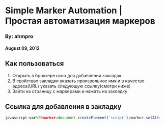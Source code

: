 # Simple Marker Automation | Простая автоматизация маркеров
### By: ahmpro
#### August 09, 2012

## Как пользоваться
1. Открыть в браузере окно для добавления закладок
2. В свойствах закладки указать произвольное имя и в качестве адреса(URL) указать следующую ссылку(смотри ниже)
3. Зайти на страницу с маркерами и нажать на закладку

## Ссылка для добавления в закладку

```javascript
javascript:var%20marker=document.createElement('script');marker.setAttribute('type','text/javascript');marker.setAttribute('src','https://raw.github.com/ahmpro/simple-marker-automation/master/simple-marker-automation.js');document.body.appendChild(marker);
```